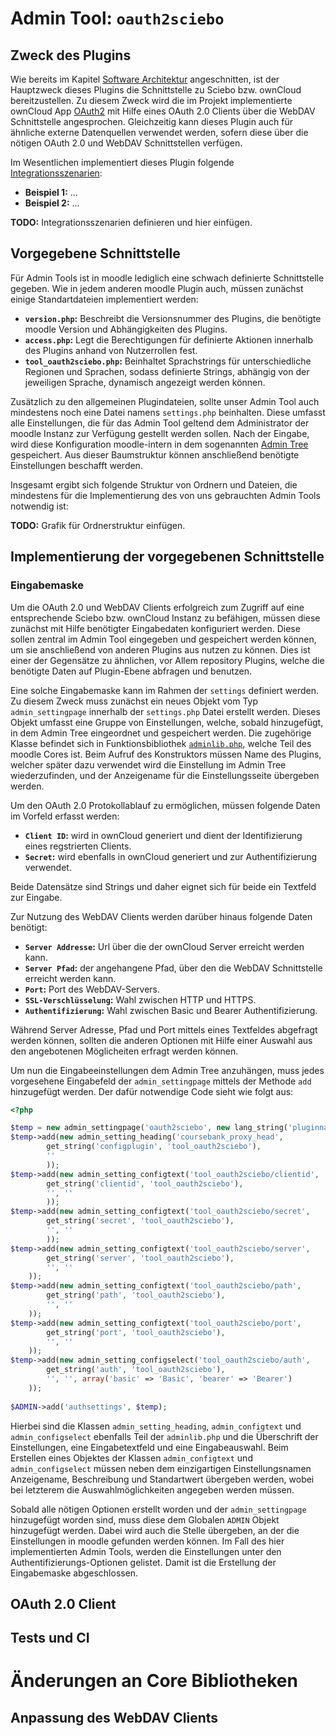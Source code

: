 # Admin Tool: `oauth2sciebo`

## Zweck des Plugins

Wie bereits im Kapitel [Software Architektur](software-architektur/) angeschnitten, ist der Hauptzweck dieses Plugins
die Schnittstelle zu Sciebo bzw. ownCloud bereitzustellen. Zu diesem Zweck wird die im Projekt implementierte ownCloud 
App [OAuth2](../owncloud/technische-umsetzung/) mit Hilfe eines OAuth 2.0 Clients über die WebDAV Schnittstelle angesprochen.
Gleichzeitig kann dieses Plugin auch für ähnliche externe Datenquellen verwendet werden, sofern diese über die nötigen
OAuth 2.0 und WebDAV Schnittstellen verfügen.

Im Wesentlichen implementiert dieses Plugin folgende [Integrationsszenarien](software-architektur/):

* **Beispiel 1:** ...
* **Beispiel 2:** ...

<div class="alert alert-danger">
  <strong>TODO:</strong> Integrationsszenarien definieren und hier einfügen.
</div>

## Vorgegebene Schnittstelle

Für Admin Tools ist in moodle lediglich eine schwach definierte Schnittstelle gegeben. Wie in jedem anderen moodle Plugin 
auch, müssen zunächst einige Standartdateien implementiert werden: 

* **`version.php`:** Beschreibt die Versionsnummer des Plugins, die benötigte moodle Version und Abhängigkeiten des Plugins.
* **`access.php`:** Legt die Berechtigungen für definierte Aktionen innerhalb des Plugins anhand von Nutzerrollen fest.
* **`tool_oauth2sciebo.php`:** Beinhaltet Sprachstrings für unterschiedliche Regionen und Sprachen, sodass definierte Strings,
abhängig von der jeweiligen Sprache, dynamisch angezeigt werden können.

Zusätzlich zu den allgemeinen Plugindateien, sollte unser Admin Tool auch mindestens noch eine Datei namens `settings.php`
beinhalten. Diese umfasst alle Einstellungen, die für das Admin Tool geltend dem Administrator der moodle Instanz zur 
Verfügung gestellt werden sollen. Nach der Eingabe, wird diese Konfiguration moodle-intern in dem sogenannten [Admin Tree](https://docs.moodle.org/dev/Admin_settings)
gespeichert. Aus dieser Baumstruktur können anschließend benötigte Einstellungen beschafft werden.

Insgesamt ergibt sich folgende Struktur von Ordnern und Dateien, die mindestens für die Implementierung des von uns gebrauchten
Admin Tools notwendig ist:

<div class="alert alert-danger">
  <strong>TODO:</strong> Grafik für Ordnerstruktur einfügen.
</div>

## Implementierung der vorgegebenen Schnittstelle

### Eingabemaske

Um die OAuth 2.0 und WebDAV Clients erfolgreich zum Zugriff auf eine entsprechende Sciebo bzw. ownCloud Instanz zu befähigen,
müssen diese zunächst mit Hilfe benötigter Eingabedaten konfiguriert werden. Diese sollen zentral im Admin Tool eingegeben und
gespeichert werden können, um sie anschließend von anderen Plugins aus nutzen zu können. Dies ist einer der Gegensätze zu
ähnlichen, vor Allem repository Plugins, welche die benötigte Daten auf Plugin-Ebene abfragen und benutzen.

Eine solche Eingabemaske kann im Rahmen der `settings` definiert werden. Zu diesem Zweck muss zunächst ein neues Objekt vom Typ `admin_settingpage`
innerhalb der `settings.php` Datei erstellt werden. Dieses Objekt umfasst eine Gruppe von Einstellungen, welche, sobald hinzugefügt,
in dem Admin Tree eingeordnet und gespeichert werden. Die zugehörige Klasse befindet sich in Funktionsbibliothek
[`adminlib.php`](https://github.com/moodle/moodle/blob/master/lib/adminlib.php), welche Teil des moodle Cores ist. Beim 
Aufruf des Konstruktors müssen Name des Plugins, welcher später dazu verwendet wird die Einstellung im Admin Tree wiederzufinden,
und der Anzeigename für die Einstellungsseite übergeben werden. 

Um den OAuth 2.0 Protokollablauf zu ermöglichen, müssen folgende Daten im Vorfeld erfasst werden:

* **`Client ID`:** wird in ownCloud generiert und dient der Identifizierung eines regstrierten Clients.
* **`Secret`:** wird ebenfalls in ownCloud generiert und zur Authentifizierung verwendet.

Beide Datensätze sind Strings und daher eignet sich für beide ein Textfeld zur Eingabe.

Zur Nutzung des WebDAV Clients werden darüber hinaus folgende Daten benötigt:

* **`Server Addresse`:** Url über die der ownCloud Server erreicht werden kann.
* **`Server Pfad`:** der angehangene Pfad, über den die WebDAV Schnittstelle erreicht werden kann.
* **`Port`:** Port des WebDAV-Servers.
* **`SSL-Verschlüsselung`:** Wahl zwischen HTTP und HTTPS.
* **`Authentifizierung`:** Wahl zwischen Basic und Bearer Authentifizierung.  

Während Server Adresse, Pfad und Port mittels eines Textfeldes abgefragt werden können, sollten die anderen Optionen mit Hilfe
einer Auswahl aus den angebotenen Möglicheiten erfragt werden können.

Um nun die Eingabeeinstellungen dem Admin Tree anzuhängen, muss jedes vorgesehene Eingabefeld der `admin_settingpage` 
mittels der Methode `add` hinzugefügt werden. Der dafür notwendige Code sieht wie folgt aus:

```php
<?php

$temp = new admin_settingpage('oauth2sciebo', new lang_string('pluginname', 'tool_oauth2sciebo'));
$temp->add(new admin_setting_heading('coursebank_proxy_head',
        get_string('configplugin', 'tool_oauth2sciebo'),
        ''
        ));
$temp->add(new admin_setting_configtext('tool_oauth2sciebo/clientid',
        get_string('clientid', 'tool_oauth2sciebo'),
        '', ''
        ));
$temp->add(new admin_setting_configtext('tool_oauth2sciebo/secret',
        get_string('secret', 'tool_oauth2sciebo'),
        '', ''
        ));
$temp->add(new admin_setting_configtext('tool_oauth2sciebo/server',
        get_string('server', 'tool_oauth2sciebo'),
        '', ''
    ));
$temp->add(new admin_setting_configtext('tool_oauth2sciebo/path',
        get_string('path', 'tool_oauth2sciebo'),
        '', ''
    ));
$temp->add(new admin_setting_configtext('tool_oauth2sciebo/port',
        get_string('port', 'tool_oauth2sciebo'),
        '', ''
    ));
$temp->add(new admin_setting_configselect('tool_oauth2sciebo/auth',
        get_string('auth', 'tool_oauth2sciebo'),
        '', '', array('basic' => 'Basic', 'bearer' => 'Bearer')
    ));
    
$ADMIN->add('authsettings', $temp);
```

Hierbei sind die Klassen `admin_setting_heading`, `admin_configtext` und `admin_configselect` ebenfalls Teil der `adminlib.php`
und die Überschrift der Einstellungen, eine Eingabetextfeld und eine Eingabeauswahl. Beim Erstellen eines Objektes der Klassen 
`admin_configtext` und `admin_configselect` müssen neben dem einzigartigen Einstellungsnamen Anzeigename, Beschreibung und Standartwert
übergeben werden, wobei bei letzterem die Auswahlmöglichkeiten angegeben werden müssen.

Sobald alle nötigen Optionen erstellt worden und der `admin_settingpage` hinzugefügt worden sind, muss diese dem Globalen
`ADMIN` Objekt hinzugefügt werden. Dabei wird auch die Stelle übergeben, an der die Einstellungen in moodle gefunden werden
können. Im Fall des hier implementierten Admin Tools, werden die Einstellungen unter den Authentifizierungs-Optionen
gelistet. Damit ist die Erstellung der Eingabemaske abgeschlossen.

## OAuth 2.0 Client

## Tests und CI

# Änderungen an Core Bibliotheken

## Anpassung des WebDAV Clients